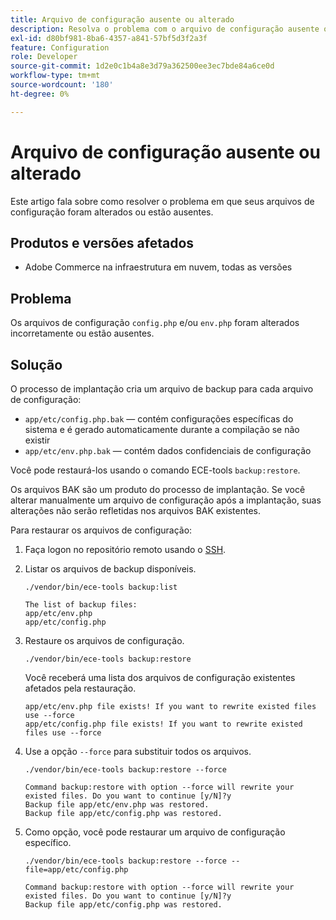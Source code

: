 ```yaml
---
title: Arquivo de configuração ausente ou alterado
description: Resolva o problema com o arquivo de configuração ausente ou alterado do Adobe Commerce.
exl-id: d80bf981-8ba6-4357-a841-57bf5d3f2a3f
feature: Configuration
role: Developer
source-git-commit: 1d2e0c1b4a8e3d79a362500ee3ec7bde84a6ce0d
workflow-type: tm+mt
source-wordcount: '180'
ht-degree: 0%

---
```


# Arquivo de configuração ausente ou alterado

Este artigo fala sobre como resolver o problema em que seus arquivos de configuração foram alterados ou estão ausentes.

## Produtos e versões afetados

* Adobe Commerce na infraestrutura em nuvem, todas as versões

## Problema

Os arquivos de configuração `config.php` e/ou `env.php` foram alterados incorretamente ou estão ausentes.

## Solução

O processo de implantação cria um arquivo de backup para cada arquivo de configuração:

* `app/etc/config.php.bak` — contém configurações específicas do sistema e é gerado automaticamente durante a compilação se não existir
* `app/etc/env.php.bak` — contém dados confidenciais de configuração

Você pode restaurá-los usando o comando ECE-tools `backup:restore`.

Os arquivos BAK são um produto do processo de implantação. Se você alterar manualmente um arquivo de configuração após a implantação, suas alterações não serão refletidas nos arquivos BAK existentes.

Para restaurar os arquivos de configuração:

1. Faça logon no repositório remoto usando o [SSH](https://devdocs.magento.com/cloud/env/environments-ssh.html#ssh).
1. Listar os arquivos de backup disponíveis.

   ```
   ./vendor/bin/ece-tools backup:list
   ```

   ```
   The list of backup files:
   app/etc/env.php
   app/etc/config.php
   ```

1. Restaure os arquivos de configuração.

   ```
   ./vendor/bin/ece-tools backup:restore
   ```

   Você receberá uma lista dos arquivos de configuração existentes afetados pela restauração.

   ```
   app/etc/env.php file exists! If you want to rewrite existed files use --force
   app/etc/config.php file exists! If you want to rewrite existed files use --force
   ```

1. Use a opção `--force` para substituir todos os arquivos.

   ```
   ./vendor/bin/ece-tools backup:restore --force
   ```

   ```
   Command backup:restore with option --force will rewrite your existed files. Do you want to continue [y/N]?y
   Backup file app/etc/env.php was restored.
   Backup file app/etc/config.php was restored.
   ```

1. Como opção, você pode restaurar um arquivo de configuração específico.

   ```
   ./vendor/bin/ece-tools backup:restore --force --file=app/etc/config.php
   ```

   ```
   Command backup:restore with option --force will rewrite your existed files. Do you want to continue [y/N]?y
   Backup file app/etc/config.php was restored.
   ```
